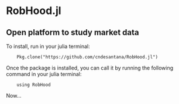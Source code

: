 # RobHood.jl

## Open platform to study market data

To install, run in your julia terminal: 

        Pkg.clone("https://github.com/cndesantana/RobHood.jl")

Once the package is installed, you can call it by running the following command in your julia terminal: 

        using RobHood

Now...  

